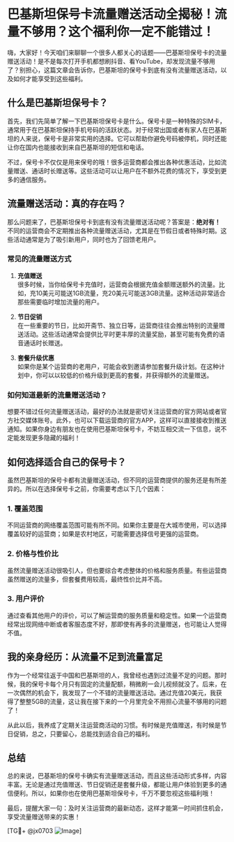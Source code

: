 # 巴基斯坦保号卡流量赠送活动全揭秘！流量不够用？这个福利你一定不能错过！

嗨，大家好！今天咱们来聊聊一个很多人都关心的话题——巴基斯坦保号卡的流量赠送活动！是不是每次打开手机都想刷抖音、看YouTube，却发现流量不够用了？别担心，这篇文章会告诉你，巴基斯坦的保号卡到底有没有流量赠送活动，以及如何才能享受到这些福利。

## 什么是巴基斯坦保号卡？

首先，我们先简单了解一下巴基斯坦保号卡是什么。保号卡是一种特殊的SIM卡，通常用于在巴基斯坦保持手机号码的活跃状态。对于经常出国或者有家人在巴基斯坦的人来说，保号卡是非常实用的选择。它可以帮助你避免号码被停机，同时还能让你在国内也能接收到来自巴基斯坦的短信和电话。

不过，保号卡不仅仅是用来保号的哦！很多运营商都会推出各种优惠活动，比如流量赠送、通话时长赠送等。这些活动可以让用户在不额外花费的情况下，享受到更多的通信服务。

## 流量赠送活动：真的存在吗？

那么问题来了，巴基斯坦保号卡到底有没有流量赠送活动呢？答案是：**绝对有！** 不同的运营商会不定期推出各种流量赠送活动，尤其是在节假日或者特殊时期。这些活动通常是为了吸引新用户，同时也为了回馈老用户。

### 常见的流量赠送方式

1. **充值赠送**  
   很多时候，当你给保号卡充值时，运营商会根据充值金额赠送额外的流量。比如，充10美元可能送1GB流量，充20美元可能送3GB流量。这种活动非常适合那些需要临时增加流量的用户。

2. **节日促销**  
   在一些重要的节日，比如开斋节、独立日等，运营商往往会推出特别的流量赠送活动。这些活动通常会提供比平时更丰厚的流量奖励，甚至可能有免费的语音通话时长赠送。

3. **套餐升级优惠**  
   如果你是某个运营商的老用户，可能会收到邀请参加套餐升级计划。在这种计划中，你可以以较低的价格升级到更高的套餐，并获得额外的流量赠送。

### 如何知道最新的流量赠送活动？

想要不错过任何流量赠送活动，最好的办法就是密切关注运营商的官方网站或者官方社交媒体账号。此外，也可以下载运营商的官方APP，这样可以直接接收到推送通知。如果你身边有朋友也在使用巴基斯坦保号卡，不妨互相交流一下信息，说不定能发现更多隐藏的福利！

## 如何选择适合自己的保号卡？

虽然巴基斯坦的保号卡都有流量赠送活动，但不同的运营商提供的服务还是有所差异的。所以在选择保号卡之前，你需要考虑以下几个因素：

### 1. 覆盖范围  
不同运营商的网络覆盖范围可能有所不同。如果你主要是在大城市使用，可以选择覆盖较好的运营商；如果是农村地区，可能需要选择信号更强的运营商。

### 2. 价格与性价比  
虽然流量赠送活动很吸引人，但也要综合考虑整体的价格和服务质量。有些运营商虽然赠送的流量多，但套餐费用较高，最终性价比并不高。

### 3. 用户评价  
通过查看其他用户的评价，可以了解运营商的服务质量和稳定性。如果一个运营商经常出现网络中断或者客服态度不好，那即使有再多的流量赠送，也可能让人觉得不值。

## 我的亲身经历：从流量不足到流量富足

作为一个经常往返于中国和巴基斯坦的人，我曾经也遇到过流量不足的问题。那时候，我的保号卡每个月只有固定的流量配额，稍微刷一会儿视频就没了。后来，在一次偶然的机会下，我发现了一个不错的流量赠送活动。通过充值20美元，我获得了整整5GB的流量，这让我在接下来的一个月里完全不用担心流量不够用的问题了！

从此以后，我养成了定期关注运营商活动的习惯。有时候是充值赠送，有时候是节日促销，总之，只要留心，总能找到适合自己的福利。

## 总结

总的来说，巴基斯坦的保号卡确实有流量赠送活动，而且这些活动形式多样，内容丰富。无论是通过充值赠送、节日促销还是套餐升级，都能让用户体验到更多的通信便利。所以，如果你也在使用巴基斯坦保号卡，千万不要忽视这些福利哦！

最后，提醒大家一句：及时关注运营商的最新动态，这样才能第一时间抓住机会，享受流量赠送带来的实惠！  

[TG💪+ @jx0703 ![Image](https://github.com/user-attachments/assets/dbca1d08-cadb-493c-b0ec-ad6f7a83f270)]